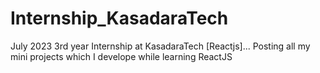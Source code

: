 # Internship_KasadaraTech
July 2023 3rd year Internship at KasadaraTech [Reactjs]... 
Posting all my mini projects which I develope while learning ReactJS
